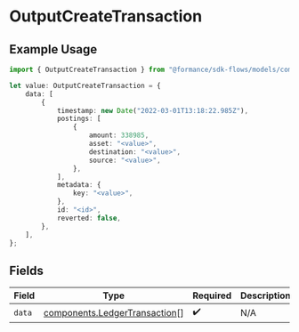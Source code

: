 # OutputCreateTransaction

## Example Usage

```typescript
import { OutputCreateTransaction } from "@formance/sdk-flows/models/components";

let value: OutputCreateTransaction = {
    data: [
        {
            timestamp: new Date("2022-03-01T13:18:22.985Z"),
            postings: [
                {
                    amount: 338985,
                    asset: "<value>",
                    destination: "<value>",
                    source: "<value>",
                },
            ],
            metadata: {
                key: "<value>",
            },
            id: "<id>",
            reverted: false,
        },
    ],
};
```

## Fields

| Field                                                                          | Type                                                                           | Required                                                                       | Description                                                                    |
| ------------------------------------------------------------------------------ | ------------------------------------------------------------------------------ | ------------------------------------------------------------------------------ | ------------------------------------------------------------------------------ |
| `data`                                                                         | [components.LedgerTransaction](../../models/components/ledgertransaction.md)[] | :heavy_check_mark:                                                             | N/A                                                                            |